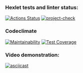 ### Hexlet tests and linter status:
[![Actions Status](https://github.com/avkapitanov/frontend-project-46/workflows/hexlet-check/badge.svg)](https://github.com/avkapitanov/frontend-project-46/actions)
[![project-check](https://github.com/avkapitanov/frontend-project-46/actions/workflows/project-check.yml/badge.svg)](https://github.com/avkapitanov/frontend-project-46/actions/workflows/projects-check.yml)

### Codeclimate
[![Maintainability](https://api.codeclimate.com/v1/badges/8be704a6b6421a5e1130/maintainability)](https://codeclimate.com/github/avkapitanov/frontend-project-46/maintainability)
[![Test Coverage](https://api.codeclimate.com/v1/badges/8be704a6b6421a5e1130/test_coverage)](https://codeclimate.com/github/avkapitanov/frontend-project-46/test_coverage)

### Video demonstration:
[![asciicast](https://asciinema.org/a/T29bW0tzzjysoXih4ciPKBgfz.svg)](https://asciinema.org/a/T29bW0tzzjysoXih4ciPKBgfz)